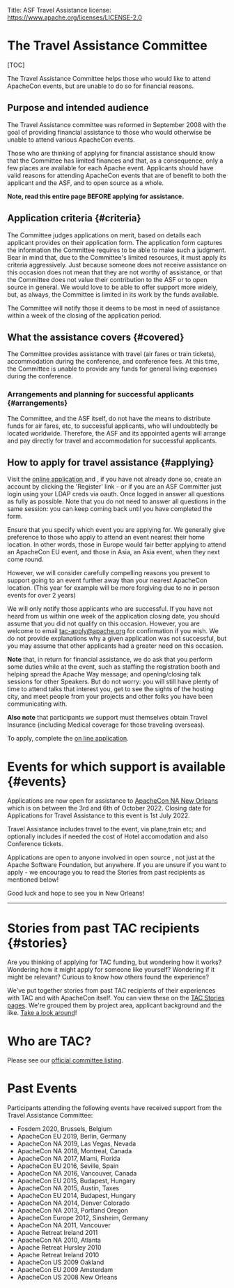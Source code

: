 Title: ASF Travel Assistance
license: https://www.apache.org/licenses/LICENSE-2.0

# The Travel Assistance Committee #

[TOC]

The Travel Assistance Committee helps those who would like to
attend ApacheCon events, but are unable to do so for financial reasons.

## Purpose and intended audience ##

The Travel Assistance committee was reformed in September 2008 with the
goal of providing financial assistance to those who would otherwise be
unable to attend various ApacheCon events.

Those who are thinking of applying for financial assistance should know that the Committee has limited finances and that, as a consequence, only
a few places are available for each Apache event.
Applicants should have valid reasons for
attending ApacheCon events that are of benefit to both the applicant and
the ASF, and to open source as a whole.

**Note, read this entire page BEFORE applying for assistance.**

## Application criteria  {#criteria}

The Committee judges applications on merit, based on details each applicant provides on their
application form.
The application form captures the information the Committee requires to be able to make such a judgment.
Bear in mind that, due to the Committee's limited resources, it must apply its criteria aggressively.
Just because someone does not receive assistance
on this occasion does not mean that they are not worthy of assistance, or
that the Committee does not value their contribution to the ASF or to open
source in general.
We would love to be able to offer support more widely,
but, as always, the Committee is limited in its work by the funds available.

The Committee will notify those it deems to be most in need of assistance within a week of the closing of the application period.

## What the assistance covers  {#covered}

The Committee provides assistance with travel (air fares or train tickets),
accommodation during the conference, and conference fees.
At this time, the Committee is unable to provide any funds for general living expenses during
the conference.

### Arrangements and planning for successful applicants  {#arrangements}

The Committee, and the ASF itself, do not have the means to distribute
funds for air fares, etc, to successful applicants, who will undoubtedly be located worldwide.
Therefore, the ASF and its appointed agents will arrange and pay directly for travel and accommodation for successful applicants.

## How to apply for travel assistance  {#applying}

Visit the  [online application ](/travel/application) and , if you have not already done so,
create an account by clicking the 'Register' link - or if you are an ASF Committer just login using
your LDAP creds via oauth.
Once logged in answer all questions as fully as possible.
Note that you do not need to answer all questions in the same session: you can keep coming back
until you have completed the form.

Ensure that you specify which event you are applying for.
We generally give preference to those who apply to attend an event nearest their home location.
In other words, those in Europe would fair better
applying to attend an ApacheCon EU event, and those in Asia, an Asia event, when they next come round.

However, we will consider carefully compelling reasons you present to support going to an event further away than your
nearest ApacheCon location. (This year for example will be more forgiving due to no in person events for over 2 years)

We will only notify those applicants who are successful.
If you have not heard from us within one week of the application closing date, you should assume that you did not qualify on this occasion.
However, you are welcome to email tac-apply@apache.org for confirmation if you wish.
We do not provide explanations why a given application was not successful, but you may assume that
other applicants had a greater need on this occasion.

**Note** that, in return for financial assistance, we do ask that you perform some
duties while at the event, such as staffing the registration booth and helping spread the Apache Way message; and opening/closing 
talk sessions for other Speakers.
But do not worry: you will still have plenty of time to attend talks that
interest you, get to see the sights of the hosting city, and meet people from your
projects and other folks you have been communicating with.

**Also note** that participants we support must themselves obtain Travel Insurance (including Medical coverage for
those traveling overseas).

To apply, complete the [on line application](/travel/application).

# Events for which support is available  {#events}

Applications are now open for assistance to [ApacheCon NA New Orleans](https://www.apachecon.com/acna2022/)
which is on between the 3rd and 6th of October 2022. Closing date for Applications for Travel Assistance 
to this event is 1st July 2022.

Travel Assistance includes travel to the event, via plane,train etc; and optionally includes if needed the 
cost of Hotel accomodation and also Conference tickets.

Applications are open to anyone involved in open source , not just at the Apache Software Foundation, but 
anywhere. If you are unsure if you want to apply - we encourage you to read the Stories from past recipients 
as mentioned below!

Good luck and hope to see you in New Orleans!

<hr />


# Stories from past TAC recipients  {#stories}
Are you thinking of applying for TAC funding, but wondering how it works? Wondering how it
might apply for someone like yourself? Wondering if it might be relevant? Curious to know how
others found the experience?

We've put together stories from past TAC recipients of their experiences with TAC and with ApacheCon itself.
You can view these on the [TAC Stories pages](/travel/stories/).
We're grouped them by project area, applicant background and the like.
[Take a look around](/travel/stories/)!

# Who are TAC? #

Please see our [official committee listing](http://home.apache.org/phonebook.html?pmc=tac).

# Past Events #

Participants attending the following events have received support from the Travel Assistance Committee:

  * Fosdem 2020, Brussels, Belgium
  * ApacheCon EU 2019, Berlin, Germany
  * ApacheCon NA 2019, Las Vegas, Nevada
  * ApacheCon NA 2018, Montreal, Canada
  * ApacheCon NA 2017, Miami, Florida
  * ApacheCon EU 2016, Seville, Spain
  * ApacheCon NA 2016, Vancouver, Canada
  * ApacheCon EU 2015, Budapest, Hungary
  * ApacheCon NA 2015, Austin, Taxes
  * ApacheCon EU 2014, Budapest, Hungary
  * ApacheCon NA 2014, Denver Colorado
  * ApacheCon NA 2013, Portland Oregon
  * ApacheCon Europe 2012, Sinsheim, Germany
  * ApacheCon NA 2011, Vancouver
  * Apache Retreat Ireland 2011
  * ApacheCon NA 2010, Atlanta
  * Apache Retreat Hursley 2010
  * Apache Retreat Ireland 2010
  * ApacheCon US 2009 Oakland
  * ApacheCon EU 2009 Amsterdam
  * ApacheCon US 2008 New Orleans

<!--
## Apache Retreat Knockree, Ireland 2011  {#KnockreeRetreat}

The Travel Assistance Committee is able to help people who like to be able
to attend the Retreat, but who need some financial support in order to be
able to get there.
There are limited places available, and all applications
will be scored on their individual merit.
Applications are open to all open
source developers, both Apache Committers wishing to attend the whole
event, and other developers wishing to attend the one-day Bar Camp.
(However, the support available for those attending only the barcamp is
smaller than that for people attending the whole event).

- Event dates: 13 to 16 May 2011

- Application period: 28th February 2011 to 12th March 2011

- Notification date: successful applicants will be informed within one week
of application closing date.

- Applications via the [online webapp](/travel/application).
-->
